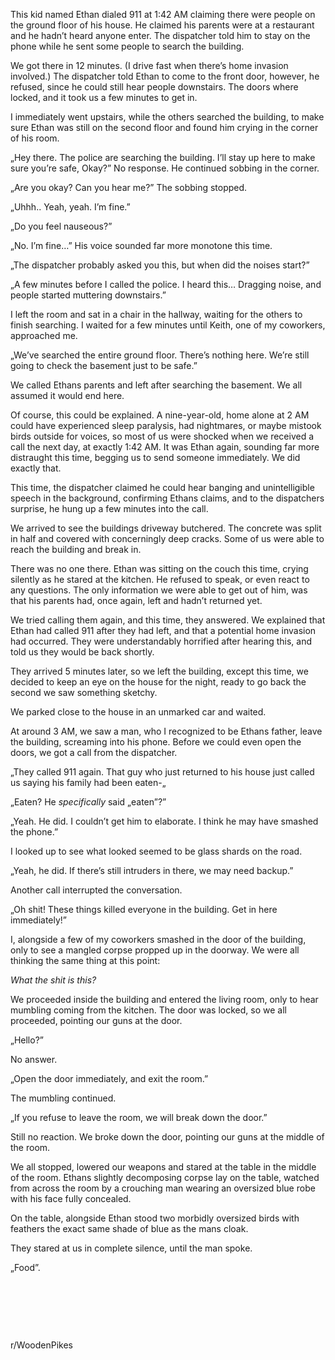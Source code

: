   

This kid named Ethan dialed 911 at 1:42 AM claiming there were people on the ground floor of his house. He claimed his parents were at a restaurant and he hadn’t heard anyone enter. The dispatcher told him to stay on the phone while he sent some people to search the building.

We got there in 12 minutes. (I drive fast when there’s home invasion involved.) The dispatcher told Ethan to come to the front door, however, he refused, since he could still hear people downstairs. The doors where locked, and it took us a few minutes to get in. 

I immediately went upstairs, while the others searched the building, to make sure Ethan was still on the second floor and found him crying in the corner of his room.

„Hey there. The police are searching the building. I’ll stay up here to make sure you’re safe, Okay?” No response. He continued sobbing in the corner.

„Are you okay? Can you hear me?” The sobbing stopped.

„Uhhh.. Yeah, yeah. I’m fine.”

„Do you feel nauseous?”

„No. I’m fine…” His voice sounded far more monotone this time.

„The dispatcher probably asked you this, but when did the noises start?”

„A few minutes before I called the police. I heard this… Dragging noise, and people started muttering downstairs.”

I left the room and sat in a chair in the hallway, waiting for the others to finish searching. I waited for a few minutes until Keith, one of my coworkers, approached me.

„We’ve searched the entire ground floor. There’s nothing here. We’re still going to check the basement just to be safe.”

We called Ethans parents and left after searching the basement. We all assumed it would end here.

Of course, this could be explained. A nine-year-old, home alone at 2 AM could have experienced sleep paralysis, had nightmares, or maybe mistook birds outside for voices, so most of us were shocked when we received a call the next day, at exactly 1:42 AM. It was Ethan again, sounding far more distraught this time, begging us to send someone immediately. We did exactly that.

This time, the dispatcher claimed he could hear banging and unintelligible speech in the background, confirming Ethans claims, and to the dispatchers surprise, he hung up a few minutes into the call.

We arrived to see the buildings driveway butchered. The concrete was split in half and covered with concerningly deep cracks. Some of us were able to reach the building and break in.

There was no one there. Ethan was sitting on the couch this time, crying silently as he stared at the kitchen. He refused to speak, or even react to any questions. The only information we were able to get out of him, was that his parents had, once again, left and hadn’t returned yet.

We tried calling them again, and this time, they answered. We explained that Ethan had called 911 after they had left, and that a potential home invasion had occurred. They were understandably horrified after hearing this, and told us they would be back shortly.

They arrived 5 minutes later, so we left the building, except this time, we decided to keep an eye on the house for the night, ready to go back the second we saw something sketchy.

We parked close to the house in an unmarked car and waited.

At around 3 AM, we saw a man, who I recognized to be Ethans father, leave the building, screaming into his phone. Before we could even open the doors, we got a call from the dispatcher.

„They called 911 again. That guy who just returned to his house just called us saying his family had been eaten-„

„Eaten? He *specifically* said „eaten”?”

„Yeah. He did. I couldn’t get him to elaborate. I think he may have smashed the phone.”

I looked up to see what looked seemed to be glass shards on the road.

„Yeah, he did. If there’s still intruders in there, we may need backup.”

Another call interrupted the conversation. 

„Oh shit! These things killed everyone in the building. Get in here immediately!”

I, alongside a few of my coworkers smashed in the door of the building, only to see a mangled corpse propped up in the doorway. We were all thinking the same thing at this point:

*What the shit is this?*

We proceeded inside the building and entered the living room, only to hear mumbling coming from the kitchen. The door was locked, so we all proceeded, pointing our guns at the door. 

„Hello?”

No answer.

„Open the door immediately, and exit the room.”

The mumbling continued.

„If you refuse to leave the room, we will break down the door.”

Still no reaction. We broke down the door, pointing our guns at the middle of the room.

We all stopped, lowered our weapons and stared at the table in the middle of the room. Ethans slightly decomposing corpse lay on the table, watched from across the room by a crouching man wearing an oversized blue robe with his face fully concealed. 

On the table, alongside Ethan stood two morbidly oversized birds with feathers the exact same shade of blue as the mans cloak. 

They stared at us in complete silence, until the man spoke.

„Food”.

&#x200B;

&#x200B;

&#x200B;

r/WoodenPikes